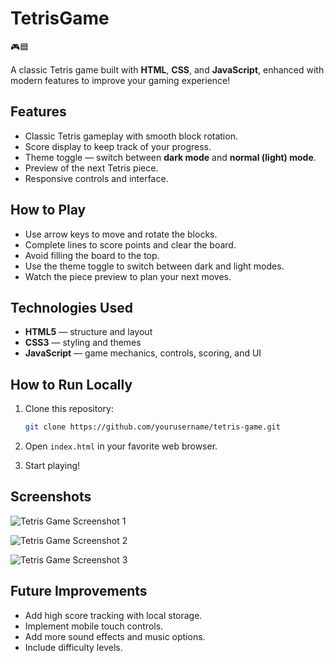 # TetrisGame
🎮🟦

A classic Tetris game built with **HTML**, **CSS**, and **JavaScript**, enhanced with modern features to improve your gaming experience!

## Features

- Classic Tetris gameplay with smooth block rotation.
- Score display to keep track of your progress.
- Theme toggle — switch between **dark mode** and **normal (light) mode**.
- Preview of the next Tetris piece.
- Responsive controls and interface.

## How to Play

- Use arrow keys to move and rotate the blocks.
- Complete lines to score points and clear the board.
- Avoid filling the board to the top.
- Use the theme toggle to switch between dark and light modes.
- Watch the piece preview to plan your next moves.

## Technologies Used

- **HTML5** — structure and layout
- **CSS3** — styling and themes
- **JavaScript** — game mechanics, controls, scoring, and UI

## How to Run Locally

1. Clone this repository:

   ```bash
   git clone https://github.com/yourusername/tetris-game.git

2. Open `index.html` in your favorite web browser.

3. Start playing!

## Screenshots

![Tetris Game Screenshot 1](tetrisgame1.png)

![Tetris Game Screenshot 2](tetrisgame2.png)

![Tetris Game Screenshot 3](tetrisgame3.png)

## Future Improvements

- Add high score tracking with local storage.
- Implement mobile touch controls.
- Add more sound effects and music options.
- Include difficulty levels.

